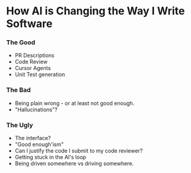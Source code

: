 # How AI is Changing the Way I Write Software

### The Good

- PR Descriptions
- Code Review
- Cursor Agents
- Unit Test generation

### The Bad

- Being plain wrong - or at least not good enough.
- "Hallucinations"?

### The Ugly

- The interface?
- "Good enough'ism"
- Can I justify the code I submit to my code reviewer?
- Getting stuck in the AI's loop
- Being driven somewhere vs driving somewhere.


